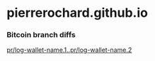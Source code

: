 # pierrerochard.github.io


### Bitcoin branch diffs

[pr/log-wallet-name.1..pr/log-wallet-name.2](https://pierrerochard.github.io/bitcoin/diffs/pr_log-wallet-name_1__pr_log-wallet-name_2.html)
